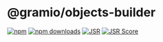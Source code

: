 # @gramio/objects-builder

[![npm](https://img.shields.io/npm/v/@gramio/objects-builder?logo=npm&style=flat&labelColor=000&color=3b82f6)](https://www.npmjs.org/package/@gramio/objects-builder)
[![npm downloads](https://img.shields.io/npm/dw/@gramio/objects-builder?logo=npm&style=flat&labelColor=000&color=3b82f6)](https://www.npmjs.org/package/@gramio/objects-builder)
[![JSR](https://jsr.io/badges/@gramio/objects-builder)](https://jsr.io/@gramio/objects-builder)
[![JSR Score](https://jsr.io/badges/@gramio/objects-builder/score)](https://jsr.io/@gramio/objects-builder)

#
